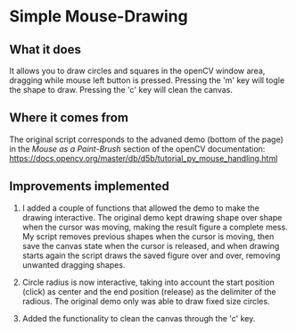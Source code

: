 # Simple Mouse-Drawing
## What it does
It allows you to draw circles and squares in the openCV window area, dragging while mouse left button is pressed. 
Pressing the 'm' key will togle the shape to draw. Pressing the 'c' key will clean the canvas.

## Where it comes from
The original script corresponds to the advaned demo (bottom of the page) in the *Mouse as a Paint-Brush* section of the 
openCV documentation:
https://docs.opencv.org/master/db/d5b/tutorial_py_mouse_handling.html

## Improvements implemented
1. I added a couple of functions that allowed the demo to make the drawing interactive. 
The original demo kept drawing shape over shape when the cursor was moving, making the result figure a complete mess.
My script removes previous shapes when the cursor is moving, then save the canvas state when the cursor is released,
and when drawing starts again the script draws the saved figure over and over, removing unwanted dragging shapes.

2. Circle radius is now interactive, taking into account the start position (click) as center 
and the end position (release) as the delimiter of the radious. The original demo only was able to draw fixed size circles.

3. Added the functionality to clean the canvas through the 'c' key.


